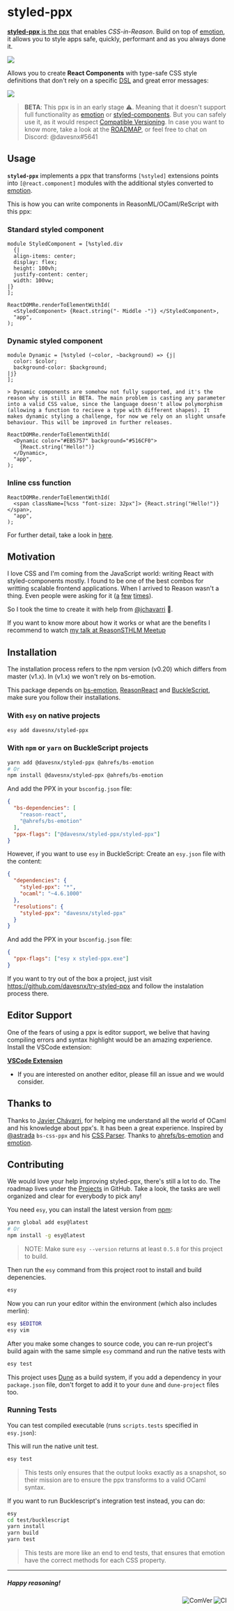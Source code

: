 <h1> styled-ppx <a href="https://github.com/davesnx/styled-ppx/actions"></h1>

**styled-ppx** is the [ppx](https://victor.darvariu.me/jekyll/update/2018/06/19/ppx-tutorial.html) that enables *CSS-in-Reason*.
Build on top of [emotion](https://emotion.sh), it allows you to style apps safe, quickly, performant and as you always done it.

![](./docs/images/demo.png)

Allows you to create **React Components** with type-safe CSS style definitions that don't rely on a specific [DSL](https://en.wikipedia.org/wiki/Domain-specific_language) and great error messages:

![](./docs/images/compile-error.png)

> **BETA**: This ppx is in an early stage ⚠️. Meaning that it doesn't support full functionality as [emotion](https://emotion.sh) or [styled-components](https://styled-components.com/).
> But you can safely use it, as it would respect [Compatible Versioning](https://gitlab.com/staltz/comver).
> In case you want to know more, take a look at the [ROADMAP](./ROADMAP.md), or feel free to chat on Discord: @davesnx#5641

## Usage
**`styled-ppx`** implements a ppx that transforms `[%styled]` extensions points into `[@react.component]` modules with the additional styles converted to [emotion](https://emotion.sh).

This is how you can write components in ReasonML/OCaml/ReScript with this ppx:

### Standard styled component
```reason
module StyledComponent = [%styled.div
  {|
  align-items: center;
  display: flex;
  height: 100vh;
  justify-content: center;
  width: 100vw;
|}
];

ReactDOMRe.renderToElementWithId(
  <StyledComponent> {React.string("- Middle -")} </StyledComponent>,
  "app",
);
```

### Dynamic styled component
```reason
module Dynamic = [%styled (~color, ~background) => {j|
  color: $color;
  background-color: $background;
|j}
];

> Dynamic components are somehow not fully supported, and it's the reason why is still in BETA. The main problem is casting any parameter into a valid CSS value, since the language doesn't allow polymorphism (allowing a function to recieve a type with different shapes). It makes dynamic styling a challenge, for now we rely on an slight unsafe behaviour. This will be improved in further releases.

ReactDOMRe.renderToElementWithId(
  <Dynamic color="#EB5757" background="#516CF0">
    {React.string("Hello!")}
  </Dynamic>,
  "app",
);
```

### Inline css function
```reason
ReactDOMRe.renderToElementWithId(
  <span className=[%css "font-size: 32px"]> {React.string("Hello!")} </span>,
  "app",
);
```

For further detail, take a look in [here](./docs/apis.md).

## Motivation
I love CSS and I'm coming from the JavaScript world: writing React with styled-components mostly. I found to be one of the best combos for writting scalable frontend applications. When I arrived to Reason wasn't a thing. Even people were asking for it ([a](https://reasonml.chat/t/idiomatic-way-to-bind-to-styled-components/886) [f](https://reasonml.chat/t/styled-components-possible/554)[e](https://reasonml.chat/t/styling-solutions-reasonreact-as-of-aug-18/958)[w](https://reasonml.chat/t/options-and-best-practices-for-styling-in-reasonreact/261) [t](https://twitter.com/lyovson/status/1233397294311100417)[i](https://discord.gg/byjdYFH)[m](https://discord.gg/byjdYFH)[e](https://discord.gg/byjdYFH)[s](https://discord.gg/byjdYFH)).

So I took the time to create it with help from [@jchavarri](https://github.com/jchavarri) 🙌.

If you want to know more about how it works or what are the benefits I recommend to watch [my talk at ReasonSTHLM Meetup](https://www.youtube.com/watch?v=ekHCBZiCviM)

## Installation

The installation process refers to the npm version (v0.20) which differs from master (v1.x). In (v1.x) we won't rely on bs-emotion.

This package depends on [bs-emotion](https://github.com/ahrefs/bs-emotion), [ReasonReact](https://reasonml.github.io/reason-react/) and [BuckleScript](https://bucklescript.github.io), make sure you follow their installations.

### With `esy` on native projects

```bash
esy add davesnx/styled-ppx
```

### With `npm` or `yarn` on BuckleScript projects

```bash
yarn add @davesnx/styled-ppx @ahrefs/bs-emotion
# Or
npm install @davesnx/styled-ppx @ahrefs/bs-emotion
```

And add the PPX in your `bsconfig.json` file:

```json
{
  "bs-dependencies": [
    "reason-react",
    "@ahrefs/bs-emotion"
  ],
  "ppx-flags": ["@davesnx/styled-ppx/styled-ppx"]
}
```

However, if you want to use `esy` in BuckleScript:
Create an `esy.json` file with the content:

```json
{
  "dependencies": {
    "styled-ppx": "*",
    "ocaml": "~4.6.1000"
  },
  "resolutions": {
    "styled-ppx": "davesnx/styled-ppx"
  }
}
```

And add the PPX in your `bsconfig.json` file:

```json
{
  "ppx-flags": ["esy x styled-ppx.exe"]
}
```

If you want to try out of the box a project, just visit https://github.com/davesnx/try-styled-ppx and follow the instalation process there.

## Editor Support

One of the fears of using a ppx is editor support, we belive that having compiling errors and syntax highlight would be an amazing experience. Install the VSCode extension:

**[VSCode Extension](https://marketplace.visualstudio.com/items?itemName=davesnx.vscode-styled-ppx)**

- If you are interested on another editor, please fill an issue and we would consider.

## Thanks to
Thanks to [Javier Chávarri](https://github.com/jchavarri), for helping me understand all the world of OCaml and his knowledge about ppx's. It has been a great experience.
Inspired by [@astrada](https://github.com/astrada/) `bs-css-ppx` and his [CSS Parser](https://github.com/astrada/ocaml-css-parser).
Thanks to [ahrefs/bs-emotion](https://github.com/ahrefs/bs-emotion) and [emotion](https://github.com/emotion-js/emotion).

## Contributing
We would love your help improving styled-ppx, there's still a lot to do.
The roadmap lives under the [Projects](https://github.com/davesnx/styled-ppx/projects) in GitHub. Take a look, the tasks are well organized and clear for everybody to pick any!

You need `esy`, you can install the latest version from [npm](https://npmjs.com):

```bash
yarn global add esy@latest
# Or
npm install -g esy@latest
```

> NOTE: Make sure `esy --version` returns at least `0.5.8` for this project to build.

Then run the `esy` command from this project root to install and build depenencies.

```bash
esy
```

Now you can run your editor within the environment (which also includes merlin):

```bash
esy $EDITOR
esy vim
```

After you make some changes to source code, you can re-run project's build
again with the same simple `esy` command and run the native tests with

```bash
esy test
```

This project uses [Dune](https://dune.build/) as a build system, if you add a dependency in your `package.json` file, don't forget to add it to your `dune` and `dune-project` files too.

### Running Tests

You can test compiled executable (runs `scripts.tests` specified in `esy.json`):

This will run the native unit test.
```bash
esy test
```
> This tests only ensures that the output looks exactly as a snapshot, so their mission are to ensure the ppx transforms to a valid OCaml syntax.

If you want to run Bucklescript's integration test instead, you can do:
```bash
esy
cd test/bucklescript
yarn install
yarn build
yarn test
```
> This tests are more like an end to end tests, that ensures that emotion have the correct methods for each CSS property.

---

##### Happy reasoning!

<!--

### Creating release builds

To release prebuilt binaries to all platforms, we use Github Actions to build each binary individually.

The binaries are then uploaded to a Github Release and NPM automatically.

To trigger the Release workflow, you need to push a git tag to the repository.

We provide a script that will bump the version of the project, tag the commit and push it to Github:

```bash
./scripts/release.sh
```

The script uses `npm version` to bump the project, so you can use the same argument.
For instance, to release a new patch version, you can run:

```bash
./scripts/release.sh minor
```

Since we use Compatible Versioning, we only run major and minor versions.

 -->

<img alt="CI" align="right" src="https://github.com/davesnx/styled-ppx/workflows/CI/badge.svg"></a><a href="https://github.com/staltz/comver"><img alt="ComVer" align="right" src="https://img.shields.io/badge/ComVer-compliant-brightgreen.svg" /></a>